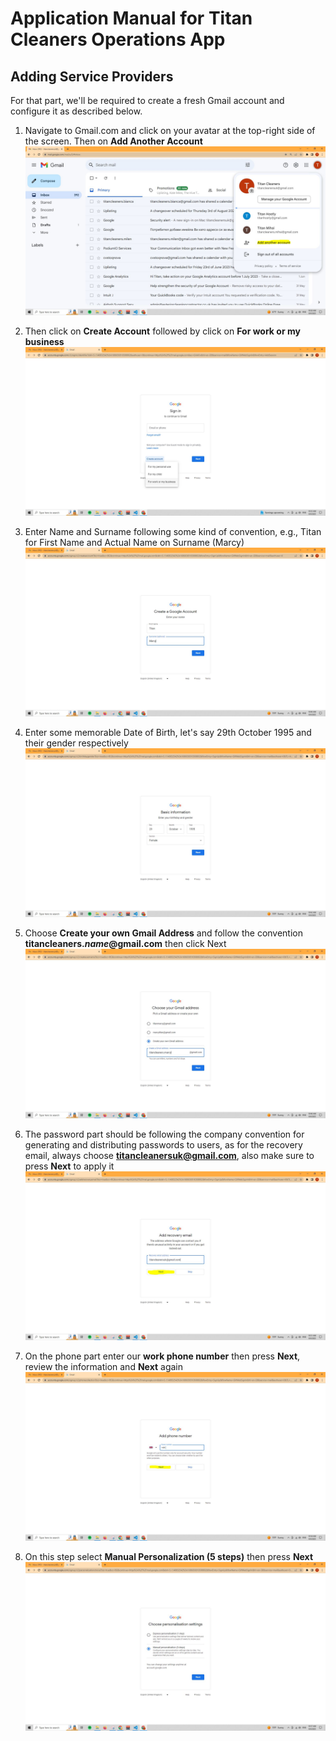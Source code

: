 # Application Manual for Titan Cleaners Operations App

## Adding Service Providers
For that part, we'll be required to create a fresh Gmail account and configure it as described below.

1. Navigate to Gmail.com and click on your avatar at the top-right side of the screen. Then on **Add Another Account** 
![Step 1](https://github.com/ilkoTheTiger/Titan-Operations/blob/main/pics/RegisterGoogleAccount/Step1.JPG)

2. Then click on **Create Account** followed by click on **For work or my business**
![Step 2](https://github.com/ilkoTheTiger/Titan-Operations/blob/main/pics/RegisterGoogleAccount/Step2.JPG)

3. Enter Name and Surname following some kind of convention, e.g., Titan for First Name and Actual Name on Surname (Marcy)
![Step 3](https://github.com/ilkoTheTiger/Titan-Operations/blob/main/pics/RegisterGoogleAccount/Step3.JPG)

4. Enter some memorable Date of Birth, let's say 29th October 1995 and their gender respectively
![Step 4](https://github.com/ilkoTheTiger/Titan-Operations/blob/main/pics/RegisterGoogleAccount/Step4.JPG)

5. Choose **Create your own Gmail Address** and follow the convention **titancleaners.*name*@gmail.com** then click Next
![Step 5](https://github.com/ilkoTheTiger/Titan-Operations/blob/main/pics/RegisterGoogleAccount/Step5.JPG)

6. The password part should be following the company convention for generating and distributing passwords to users, as for the recovery email, always choose **titancleanersuk@gmail.com**, also make sure to press **Next** to apply it
![Step 6](https://github.com/ilkoTheTiger/Titan-Operations/blob/main/pics/RegisterGoogleAccount/Step6.JPG)

7. On the phone part enter our **work phone number** then press **Next**, review the information and **Next** again
![Step 7](https://github.com/ilkoTheTiger/Titan-Operations/blob/main/pics/RegisterGoogleAccount/Step7.JPG)

8. On this step select **Manual Personalization (5 steps)** then press **Next**
![Step 8](https://github.com/ilkoTheTiger/Titan-Operations/blob/main/pics/RegisterGoogleAccount/Step8.JPG)
